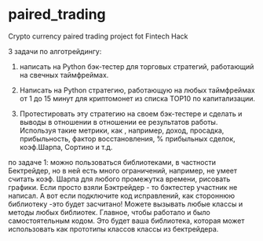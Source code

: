 # paired_trading
Crypto currency paired trading project fot Fintech Hack

3 задачи по алготрейдингу:  

1. написать на Python бэк-тестер для торговых стратегий, работающий на свечных таймфреймах.  

2. Написать на Python стратегию, работающую на любых  таймфреймах от 1 до 15 минут для криптомонет из списка TOP10 по капитализации. 

3. Протестировать  эту  стратегию на своем бэк-тестере и сделать и выводы в отношении в отношении ее результатов работы.  Используя такие метрики, как , например, доход, просадка, прибыльность, фактор восстановления, % прибыльных сделок, коэф.Шарпа, Сортино и т.д.

по задаче 1: можно пользоваться библиотеками, в частности Бектрейдер, но в ней есть много ограничений, например, не умеет считать коэф. Шарпа для любого промежутка времени, рисовать графики. Если просто взяли Бэктрейдер - то бэктестер участник не написал.  А вот если подключите код исправлений, как стороннюю библиотеку -это  будет засчитано! Можете вызывать любые классы и методы любых библиотек. Главное,  чтобы работало и было самостоятельным кодом.
Это будет ваша библиотека, которая может использовать как прототипы классов классы из бектрейдера.